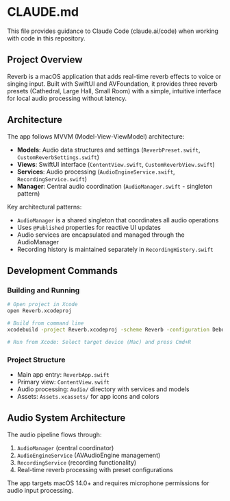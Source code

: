 # CLAUDE.md

This file provides guidance to Claude Code (claude.ai/code) when working with code in this repository.

## Project Overview

Reverb is a macOS application that adds real-time reverb effects to voice or singing input. Built with SwiftUI and AVFoundation, it provides three reverb presets (Cathedral, Large Hall, Small Room) with a simple, intuitive interface for local audio processing without latency.

## Architecture

The app follows MVVM (Model-View-ViewModel) architecture:

- **Models**: Audio data structures and settings (`ReverbPreset.swift`, `CustomReverbSettings.swift`)
- **Views**: SwiftUI interface (`ContentView.swift`, `CustomReverbView.swift`)
- **Services**: Audio processing (`AudioEngineService.swift`, `RecordingService.swift`)
- **Manager**: Central audio coordination (`AudioManager.swift` - singleton pattern)

Key architectural patterns:
- `AudioManager` is a shared singleton that coordinates all audio operations
- Uses `@Published` properties for reactive UI updates
- Audio services are encapsulated and managed through the AudioManager
- Recording history is maintained separately in `RecordingHistory.swift`

## Development Commands

### Building and Running
```bash
# Open project in Xcode
open Reverb.xcodeproj

# Build from command line
xcodebuild -project Reverb.xcodeproj -scheme Reverb -configuration Debug build

# Run from Xcode: Select target device (Mac) and press Cmd+R
```

### Project Structure
- Main app entry: `ReverbApp.swift`
- Primary view: `ContentView.swift` 
- Audio processing: `Audio/` directory with services and models
- Assets: `Assets.xcassets/` for app icons and colors

## Audio System Architecture

The audio pipeline flows through:
1. `AudioManager` (central coordinator)
2. `AudioEngineService` (AVAudioEngine management)
3. `RecordingService` (recording functionality)
4. Real-time reverb processing with preset configurations

The app targets macOS 14.0+ and requires microphone permissions for audio input processing.